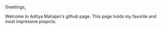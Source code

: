 Greetings,

Welcome to Aditya Mahajan's github page. This page holds my favorite and most impressive projects.
